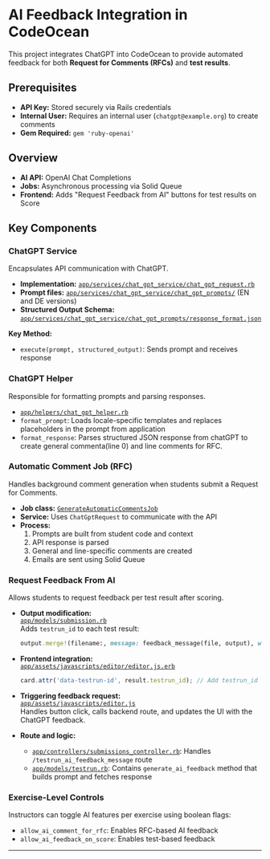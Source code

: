 # AI Feedback Integration in CodeOcean

This project integrates ChatGPT into CodeOcean to provide automated feedback for both **Request for Comments (RFCs)** and **test results**.

## Prerequisites

- **API Key:** Stored securely via Rails credentials
- **Internal User:** Requires an internal user (`chatgpt@example.org`) to create comments
- **Gem Required:** `gem 'ruby-openai'`

## Overview

- **AI API:** OpenAI Chat Completions
- **Jobs:** Asynchronous processing via Solid Queue
- **Frontend:** Adds "Request Feedback from AI" buttons for test results on Score

## Key Components

###  ChatGPT Service

Encapsulates API communication with ChatGPT.

- **Implementation:** [`app/services/chat_gpt_service/chat_gpt_request.rb`](app/services/chat_gpt_service/chat_gpt_request.rb)
- **Prompt files:** [`app/services/chat_gpt_service/chat_gpt_prompts/`](app/services/chat_gpt_service/chat_gpt_prompts/) (EN and DE versions)
- **Structured Output Schema:** [`app/services/chat_gpt_service/chat_gpt_prompts/response_format.json`](app/services/chat_gpt_service/chat_gpt_prompts/response_format.json)

**Key Method:**
- `execute(prompt, structured_output)`: Sends prompt and receives response

###  ChatGPT Helper

Responsible for formatting prompts and parsing responses.

- [`app/helpers/chat_gpt_helper.rb`](app/helpers/chat_gpt_helper.rb)
- `format_prompt`: Loads locale-specific templates and replaces placeholders in the prompt from application
- `format_response`: Parses structured JSON response from chatGPT to create general commenta(line 0) and line comments for RFC.

###  Automatic Comment Job (RFC)

Handles background comment generation when students submit a Request for Comments.

- **Job class:** [`GenerateAutomaticCommentsJob`](app/jobs/generate_automatic_comments_job.rb)
- **Service:** Uses `ChatGptRequest` to communicate with the API
- **Process:**
  1. Prompts are built from student code and context
  2. API response is parsed
  3. General and line-specific comments are created
  4. Emails are sent using Solid Queue

### ️Request Feedback From AI

Allows students to request feedback per test result after scoring.

- **Output modification:**  
  [`app/models/submission.rb`](app/models/submission.rb)  
  Adds `testrun_id` to each test result:
  ```ruby
  output.merge!(filename:, message: feedback_message(file, output), weight: file.weight, hidden_feedback: file.hidden_feedback, testrun_id: testrun.id)
  ```

- **Frontend integration:**  
  [`app/assets/javascripts/editor/editor.js.erb`](app/assets/javascripts/editor/editor.js.erb)  
  ```js
  card.attr('data-testrun-id', result.testrun_id); // Add testrun_id to the card
  ```

- **Triggering feedback request:**  
  [`app/assets/javascripts/editor.js`](app/assets/javascripts/editor.js)  
  Handles button click, calls backend route, and updates the UI with the ChatGPT feedback.

- **Route and logic:**  
  - [`app/controllers/submissions_controller.rb`](app/controllers/submissions_controller.rb): Handles `/testrun_ai_feedback_message` route  
  - [`app/models/testrun.rb`](app/models/testrun.rb): Contains `generate_ai_feedback` method that builds prompt and fetches response

###  Exercise-Level Controls

Instructors can toggle AI features per exercise using boolean flags:

- `allow_ai_comment_for_rfc`: Enables RFC-based AI feedback
- `allow_ai_feedback_on_score`: Enables test-based feedback

---
